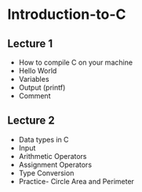# Introduction-to-C

## Lecture 1

- How to compile C on your machine
- Hello World
- Variables
- Output (printf)
- Comment


## Lecture 2

- Data types in C
- Input
- Arithmetic Operators
- Assignment Operators
- Type Conversion
- Practice- Circle Area and Perimeter

